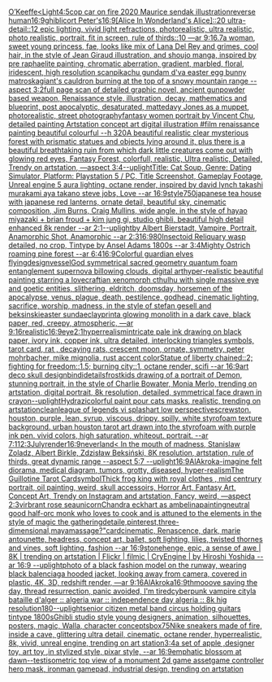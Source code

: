 [O’Keeffe](https://www.ebank.nz/aiartgenerator?category=O%E2%80%99Keeffe)[<Light](https://www.ebank.nz/aiartgenerator?category=%3CLight)[4:5](https://www.ebank.nz/aiartgenerator?category=4%3A5)[cop car on fire 2020 Maurice sendak illustration](https://www.ebank.nz/aiartgenerator?category=cop%20car%20on%20fire%202020%20Maurice%20sendak%20illustration)[reverse human](https://www.ebank.nz/aiartgenerator?category=reverse%20human)[16:9](https://www.ebank.nz/aiartgenerator?category=16%3A9)[ghibli](https://www.ebank.nz/aiartgenerator?category=ghibli)[cort Peter's](https://www.ebank.nz/aiartgenerator?category=cort%20Peter%27s)[16:9](https://www.ebank.nz/aiartgenerator?category=16%3A9)[[Alice In Wonderland's Alice]::20 ultra-detail::12 epic lighting, vivid light refractions, photorealistic, ultra realistic, photo realistic, portrait, fit in screen, rule of thirds::10 —ar 9:16](https://www.ebank.nz/aiartgenerator?category=%5BAlice%20In%20Wonderland%27s%20Alice%5D%3A%3A20%20ultra-detail%3A%3A12%20epic%20lighting%2C%20vivid%20light%20refractions%2C%20photorealistic%2C%20ultra%20realistic%2C%20photo%20realistic%2C%20portrait%2C%20fit%20in%20screen%2C%20rule%20of%20thirds%3A%3A10%20%E2%80%94ar%209%3A16)[.7](https://www.ebank.nz/aiartgenerator?category=.7)[a woman, sweet young princess, fae, looks like mix of Lana Del Rey and grimes, cool hair, in the style of Jean Giraud illustration, and shoujo manga, inspired by pre raphaelite painting, chromatic aberration, gradient, marbled, floral, iridescent, high resolution scan](https://www.ebank.nz/aiartgenerator?category=a%20woman%2C%20sweet%20young%20princess%2C%20fae%2C%20looks%20like%20mix%20of%20Lana%20Del%20Rey%20and%20grimes%2C%20cool%20hair%2C%20in%20the%20style%20of%20Jean%20Giraud%20illustration%2C%20and%20shoujo%20manga%2C%20inspired%20by%20pre%20raphaelite%20painting%2C%20chromatic%20aberration%2C%20gradient%2C%20marbled%2C%20floral%2C%20iridescent%2C%20high%20resolution%20scan)[pikachu gundam d'va easter egg bunny matroska](https://www.ebank.nz/aiartgenerator?category=pikachu%20gundam%20d%27va%20easter%20egg%20bunny%20matroska)[giant's cauldron burning at the top of a snowy mountain range --aspect 3:2](https://www.ebank.nz/aiartgenerator?category=giant%27s%20cauldron%20burning%20at%20the%20top%20of%20a%20snowy%20mountain%20range%20--aspect%203%3A2)[full page scan of detailed graphic novel, ancient gunpowder based weapon, Renaissance style, illustration, decay, mathematics and blueprint, post apocalyptic, desaturated, matte](https://www.ebank.nz/aiartgenerator?category=full%20page%20scan%20of%20detailed%20graphic%20novel%2C%20ancient%20gunpowder%20based%20weapon%2C%20Renaissance%20style%2C%20illustration%2C%20decay%2C%20mathematics%20and%20blueprint%2C%20post%20apocalyptic%2C%20desaturated%2C%20matte)[davy Jones as a muppet, photorealistic, street photography](https://www.ebank.nz/aiartgenerator?category=davy%20Jones%20as%20a%20muppet%2C%20photorealistic%2C%20street%20photography)[fantasy women portrait by Vincent Chu, detailed painting Artstation concept art digital illustration #film renaissance painting beautiful colourful --h 320](https://www.ebank.nz/aiartgenerator?category=fantasy%20women%20portrait%20by%20Vincent%20Chu%2C%20detailed%20painting%20Artstation%20concept%20art%20digital%20illustration%20%23film%20renaissance%20painting%20beautiful%20colourful%20--h%20320)[A beautiful realistic clear  mysterious forest with prismatic statues and objects lying around it, plus there is a beautiful breathtaking ruin from which dark little creatures come out with glowing red eyes, Fantasy Forest, colorfull, realistic, Ultra realistic, Detailed, Trendy on artstation, —aspect 3:4](https://www.ebank.nz/aiartgenerator?category=A%20beautiful%20realistic%20clear%20%20mysterious%20forest%20with%20prismatic%20statues%20and%20objects%20lying%20around%20it%2C%20plus%20there%20is%20a%20beautiful%20breathtaking%20ruin%20from%20which%20dark%20little%20creatures%20come%20out%20with%20glowing%20red%20eyes%2C%20Fantasy%20Forest%2C%20colorfull%2C%20realistic%2C%20Ultra%20realistic%2C%20Detailed%2C%20Trendy%20on%20artstation%2C%20%E2%80%94aspect%203%3A4)[--uplight](https://www.ebank.nz/aiartgenerator?category=--uplight)[Title: Cat Soup, Genre: Dating Simulator, Platform: Playstation 5 / PC, Title Screenshot, Gameplay Footage, Unreal engine 5 aura lighting, octane render, inspired by david lynch takashi murakami aya takano steve jobs, Love --ar 16:9](https://www.ebank.nz/aiartgenerator?category=Title%3A%20Cat%20Soup%2C%20Genre%3A%20Dating%20Simulator%2C%20Platform%3A%20Playstation%205%20/%20PC%2C%20Title%20Screenshot%2C%20Gameplay%20Footage%2C%20Unreal%20engine%205%20aura%20lighting%2C%20octane%20render%2C%20inspired%20by%20david%20lynch%20takashi%20murakami%20aya%20takano%20steve%20jobs%2C%20Love%20--ar%2016%3A9)[style](https://www.ebank.nz/aiartgenerator?category=style)[750](https://www.ebank.nz/aiartgenerator?category=750)[japanese tea house with japanese red lanterns, ornate detail, beautiful sky, cinematic composition, Jim Burns, Craig Mullins, wide angle, in the style of hayao miyazaki + brian froud + kim jung gi, studio ghibli, beautiful high detail enhanced 8k render --ar 2:1](https://www.ebank.nz/aiartgenerator?category=japanese%20tea%20house%20with%20japanese%20red%20lanterns%2C%20ornate%20detail%2C%20beautiful%20sky%2C%20cinematic%20composition%2C%20Jim%20Burns%2C%20Craig%20Mullins%2C%20wide%20angle%2C%20in%20the%20style%20of%20hayao%20miyazaki%20%2B%20brian%20froud%20%2B%20kim%20jung%20gi%2C%20studio%20ghibli%2C%20beautiful%20high%20detail%20enhanced%208k%20render%20--ar%202%3A1)[--uplight](https://www.ebank.nz/aiartgenerator?category=--uplight)[by Albert Bierstadt, Vampire, Portrait, Anamorphic Shot, Anamorphic --ar 2:3](https://www.ebank.nz/aiartgenerator?category=by%20Albert%20Bierstadt%2C%20Vampire%2C%20Portrait%2C%20Anamorphic%20Shot%2C%20Anamorphic%20--ar%202%3A3)[16:9](https://www.ebank.nz/aiartgenerator?category=16%3A9)[80](https://www.ebank.nz/aiartgenerator?category=80)[Insectoid Reliquary wasp detailed, no crop, Tintype by Ansel Adams 1800s --ar 3:4](https://www.ebank.nz/aiartgenerator?category=Insectoid%20Reliquary%20wasp%20detailed%2C%20no%20crop%2C%20Tintype%20by%20Ansel%20Adams%201800s%20--ar%203%3A4)[Mighty Ostrich roaming pine forest --ar 6:4](https://www.ebank.nz/aiartgenerator?category=Mighty%20Ostrich%20roaming%20pine%20forest%20--ar%206%3A4)[16:9](https://www.ebank.nz/aiartgenerator?category=16%3A9)[Colorful guardian elves flying](https://www.ebank.nz/aiartgenerator?category=Colorful%20guardian%20elves%20flying)[design](https://www.ebank.nz/aiartgenerator?category=design)[vessel](https://www.ebank.nz/aiartgenerator?category=vessel)[God symmetrical sacred geometry quantum foam entanglement supernova billowing clouds, digital art](https://www.ebank.nz/aiartgenerator?category=God%20symmetrical%20sacred%20geometry%20quantum%20foam%20entanglement%20supernova%20billowing%20clouds%2C%20digital%20art)[hyper-realistic beautiful painting starring a lovecraftian xenomorph cthulhu with single massive eye and goetic entities, slithering, eldritch, doomsday, horsemen of the apocalypse, venus, plague, death, pestilence, godhead, cinematic lighting, sacrifice, worship, madness, in the style of stefan gesell and beksinski](https://www.ebank.nz/aiartgenerator?category=hyper-realistic%20beautiful%20painting%20starring%20a%20lovecraftian%20xenomorph%20cthulhu%20with%20single%20massive%20eye%20and%20goetic%20entities%2C%20slithering%2C%20eldritch%2C%20doomsday%2C%20horsemen%20of%20the%20apocalypse%2C%20venus%2C%20plague%2C%20death%2C%20pestilence%2C%20godhead%2C%20cinematic%20lighting%2C%20sacrifice%2C%20worship%2C%20madness%2C%20in%20the%20style%20of%20stefan%20gesell%20and%20beksinski)[easter sundae](https://www.ebank.nz/aiartgenerator?category=easter%20sundae)[](https://www.ebank.nz/aiartgenerator?category=)[clay](https://www.ebank.nz/aiartgenerator?category=clay)[print](https://www.ebank.nz/aiartgenerator?category=print)[a glowing monolith in a dark cave, black paper, red, creepy, atmospheric, —ar 9:16](https://www.ebank.nz/aiartgenerator?category=a%20glowing%20monolith%20in%20a%20dark%20cave%2C%20black%20paper%2C%20red%2C%20creepy%2C%20atmospheric%2C%20%E2%80%94ar%209%3A16)[realistic](https://www.ebank.nz/aiartgenerator?category=realistic)[16:9](https://www.ebank.nz/aiartgenerator?category=16%3A9)[eye](https://www.ebank.nz/aiartgenerator?category=eye)[2:1](https://www.ebank.nz/aiartgenerator?category=2%3A1)[hyperrealism](https://www.ebank.nz/aiartgenerator?category=hyperrealism)[intricate pale ink drawing on black paper, ivory ink, copper ink, ultra detailed, interlocking triangles symbols, tarot card, rat , decaying rats, crescent moon, ornate, symmetry, peter mohrbacher, mike mignolia, rust accent color](https://www.ebank.nz/aiartgenerator?category=intricate%20pale%20ink%20drawing%20on%20black%20paper%2C%20ivory%20ink%2C%20copper%20ink%2C%20ultra%20detailed%2C%20interlocking%20triangles%20symbols%2C%20tarot%20card%2C%20rat%20%2C%20decaying%20rats%2C%20crescent%20moon%2C%20ornate%2C%20symmetry%2C%20peter%20mohrbacher%2C%20mike%20mignolia%2C%20rust%20accent%20color)[Statue of liberty chained::2; fighting for freedom::1.5; burning city::1, octane render, scifi --ar 16:9](https://www.ebank.nz/aiartgenerator?category=Statue%20of%20liberty%20chained%3A%3A2%3B%20fighting%20for%20freedom%3A%3A1.5%3B%20burning%20city%3A%3A1%2C%20octane%20render%2C%20scifi%20--ar%2016%3A9)[art deco skull design](https://www.ebank.nz/aiartgenerator?category=art%20deco%20skull%20design)[bindi](https://www.ebank.nz/aiartgenerator?category=bindi)[details](https://www.ebank.nz/aiartgenerator?category=details)[frost](https://www.ebank.nz/aiartgenerator?category=frost)[kids drawing of a portrait of Demon, stunning portrait, in the style of Charlie Bowater, Monia Merlo, trending on artstation, digital portrait, 8k resolution, detailed, symmetrical face drawn in crayon](https://www.ebank.nz/aiartgenerator?category=kids%20drawing%20of%20a%20portrait%20of%20Demon%2C%20stunning%20portrait%2C%20in%20the%20style%20of%20Charlie%20Bowater%2C%20Monia%20Merlo%2C%20trending%20on%20artstation%2C%20digital%20portrait%2C%208k%20resolution%2C%20detailed%2C%20symmetrical%20face%20drawn%20in%20crayon)[--uplight](https://www.ebank.nz/aiartgenerator?category=--uplight)[Hydrazi](https://www.ebank.nz/aiartgenerator?category=Hydrazi)[colorful paint pour cats masks, realistic, trending on artstation](https://www.ebank.nz/aiartgenerator?category=colorful%20paint%20pour%20cats%20masks%2C%20realistic%2C%20trending%20on%20artstation)[clean](https://www.ebank.nz/aiartgenerator?category=clean)[league of legends vi splashart low perspective](https://www.ebank.nz/aiartgenerator?category=league%20of%20legends%20vi%20splashart%20low%20perspective)[screwston. houston, purple, lean, syrup, viscous, drippy, spilly. white styrofoam texture background. urban houston tarot art drawn into the styrofoam with purple ink pen. vivid colors, high saturation, whiteout. portrait. --ar 7:11](https://www.ebank.nz/aiartgenerator?category=screwston.%20houston%2C%20purple%2C%20lean%2C%20syrup%2C%20viscous%2C%20drippy%2C%20spilly.%20white%20styrofoam%20texture%20background.%20urban%20houston%20tarot%20art%20drawn%20into%20the%20styrofoam%20with%20purple%20ink%20pen.%20vivid%20colors%2C%20high%20saturation%2C%20whiteout.%20portrait.%20--ar%207%3A11)[2:3](https://www.ebank.nz/aiartgenerator?category=2%3A3)[July](https://www.ebank.nz/aiartgenerator?category=July)[render](https://www.ebank.nz/aiartgenerator?category=render)[16:9](https://www.ebank.nz/aiartgenerator?category=16%3A9)[neverland](https://www.ebank.nz/aiartgenerator?category=neverland)[< In the mouth of madness, Stanislaw Zoladz, Albert Birkle, Zdzisław Beksiński, 8K resolution, artstation, rule of thirds, great dynamic range --aspect 5:7 --uplight](https://www.ebank.nz/aiartgenerator?category=%3C%20In%20the%20mouth%20of%20madness%2C%20Stanislaw%20Zoladz%2C%20Albert%20Birkle%2C%20Zdzis%C5%82aw%20Beksi%C5%84ski%2C%208K%20resolution%2C%20artstation%2C%20rule%20of%20thirds%2C%20great%20dynamic%20range%20--aspect%205%3A7%20--uplight)[16:9](https://www.ebank.nz/aiartgenerator?category=16%3A9)[AlAkroka](https://www.ebank.nz/aiartgenerator?category=AlAkroka)[-](https://www.ebank.nz/aiartgenerator?category=-)[imagine felt diorama, medical diagram, tumors, grotty, diseased, hyper-realism](https://www.ebank.nz/aiartgenerator?category=imagine%20felt%20diorama%2C%20medical%20diagram%2C%20tumors%2C%20grotty%2C%20diseased%2C%20hyper-realism)[The Guillotine Tarot Card](https://www.ebank.nz/aiartgenerator?category=The%20Guillotine%20Tarot%20Card)[symbol](https://www.ebank.nz/aiartgenerator?category=symbol)[Thick  frog king with royal clothes , mid centrury portrait, oil painting, weird, skull accessoirs, Horror Art, Fantasy Art, Concept Art, Trendy on Instagram and artstation, Fancy, weird, —aspect 2:3](https://www.ebank.nz/aiartgenerator?category=Thick%20%20frog%20king%20with%20royal%20clothes%20%2C%20mid%20centrury%20portrait%2C%20oil%20painting%2C%20weird%2C%20skull%20accessoirs%2C%20Horror%20Art%2C%20Fantasy%20Art%2C%20Concept%20Art%2C%20Trendy%20on%20Instagram%20and%20artstation%2C%20Fancy%2C%20weird%2C%20%E2%80%94aspect%202%3A3)[virbrant rose sea](https://www.ebank.nz/aiartgenerator?category=virbrant%20rose%20sea)[unicorn](https://www.ebank.nz/aiartgenerator?category=unicorn)[Chandra eckhart as ambelina](https://www.ebank.nz/aiartgenerator?category=Chandra%20eckhart%20as%20ambelina)[painting](https://www.ebank.nz/aiartgenerator?category=painting)[neutral good half-orc monk who loves to cook and is attuned to the elements in the style of magic the gathering](https://www.ebank.nz/aiartgenerator?category=neutral%20good%20half-orc%20monk%20who%20loves%20to%20cook%20and%20is%20attuned%20to%20the%20elements%20in%20the%20style%20of%20magic%20the%20gathering)[detaile,pinterest,three-dimensional,maya](https://www.ebank.nz/aiartgenerator?category=detaile%2Cpinterest%2Cthree-dimensional%2Cmaya)[massage?"](https://www.ebank.nz/aiartgenerator?category=massage%3F%22)[card](https://www.ebank.nz/aiartgenerator?category=card)[cinematic, Renascence, dark, marie antounette, headress, concept art, ballet, soft lighting, lilies, twisted thornes and vines, soft lighting, fashion --ar 16:9](https://www.ebank.nz/aiartgenerator?category=cinematic%2C%20Renascence%2C%20dark%2C%20marie%20antounette%2C%20headress%2C%20concept%20art%2C%20ballet%2C%20soft%20lighting%2C%20lilies%2C%20twisted%20thornes%20and%20vines%2C%20soft%20lighting%2C%20fashion%20--ar%2016%3A9)[stonehenge, epic, a sense of awe | 8K | trending on artstation | Flickr | filmic | CryEngine | by Hiroshi Yoshida --ar 16:9 --uplight](https://www.ebank.nz/aiartgenerator?category=stonehenge%2C%20epic%2C%20a%20sense%20of%20awe%20%7C%208K%20%7C%20trending%20on%20artstation%20%7C%20Flickr%20%7C%20filmic%20%7C%20CryEngine%20%7C%20by%20Hiroshi%20Yoshida%20--ar%2016%3A9%20--uplight)[photo of a black fashion model on the runway, wearing black balenciaga hooded jacket, looking away from camera, covered in plastic, 4K, 3D, redshift render, —ar 9:16](https://www.ebank.nz/aiartgenerator?category=photo%20of%20a%20black%20fashion%20model%20on%20the%20runway%2C%20wearing%20black%20balenciaga%20hooded%20jacket%2C%20looking%20away%20from%20camera%2C%20covered%20in%20plastic%2C%204K%2C%203D%2C%20redshift%20render%2C%20%E2%80%94ar%209%3A16)[AlAkroka](https://www.ebank.nz/aiartgenerator?category=AlAkroka)[16:9](https://www.ebank.nz/aiartgenerator?category=16%3A9)[thmooove saving the day, thread resurrection,  panic avoided, I'm tired](https://www.ebank.nz/aiartgenerator?category=thmooove%20saving%20the%20day%2C%20thread%20resurrection%2C%20%20panic%20avoided%2C%20I%27m%20tired)[cyberpunk vampire city](https://www.ebank.nz/aiartgenerator?category=cyberpunk%20vampire%20city)[la bataille d'alger :: algeria war :: independence day algeria :: 8k hig resolution](https://www.ebank.nz/aiartgenerator?category=la%20bataille%20d%27alger%20%3A%3A%20algeria%20war%20%3A%3A%20independence%20day%20algeria%20%3A%3A%208k%20hig%20resolution)[180](https://www.ebank.nz/aiartgenerator?category=180)[--uplight](https://www.ebank.nz/aiartgenerator?category=--uplight)[senior citizen metal band circus holding guitars tintype 1800s](https://www.ebank.nz/aiartgenerator?category=senior%20citizen%20metal%20band%20circus%20holding%20guitars%20tintype%201800s)[Ghibli studio style young designers, animation, silhouettes, posters, magic, Walla, character concepts](https://www.ebank.nz/aiartgenerator?category=Ghibli%20studio%20style%20young%20designers%2C%20animation%2C%20silhouettes%2C%20posters%2C%20magic%2C%20Walla%2C%20character%20concepts)[box](https://www.ebank.nz/aiartgenerator?category=box)[75](https://www.ebank.nz/aiartgenerator?category=75)[Nike sneakers made of fire, inside a cave, glittering ultra detail, cinematic, octane render, hyperrealistic, 8k, vivid, unreal engine, trending on art station](https://www.ebank.nz/aiartgenerator?category=Nike%20sneakers%20made%20of%20fire%2C%20inside%20a%20cave%2C%20glittering%20ultra%20detail%2C%20cinematic%2C%20octane%20render%2C%20hyperrealistic%2C%208k%2C%20vivid%2C%20unreal%20engine%2C%20trending%20on%20art%20station)[3:4](https://www.ebank.nz/aiartgenerator?category=3%3A4)[a set of apple ,designer toy, art toy ,in stylized style, pixar style, --ar 16:9](https://www.ebank.nz/aiartgenerator?category=a%20set%20of%20apple%20%2Cdesigner%20toy%2C%20art%20toy%20%2Cin%20stylized%20style%2C%20pixar%20style%2C%20--ar%2016%3A9)[emphatic blossom at dawn](https://www.ebank.nz/aiartgenerator?category=emphatic%20blossom%20at%20dawn)[--test](https://www.ebank.nz/aiartgenerator?category=--test)[isometric top view of a monument 2d game asset](https://www.ebank.nz/aiartgenerator?category=isometric%20top%20view%20of%20a%20monument%202d%20game%20asset)[game controller hero mask, ironman gamepad, industrial design, trending on artstation](https://www.ebank.nz/aiartgenerator?category=game%20controller%20hero%20mask%2C%20ironman%20gamepad%2C%20industrial%20design%2C%20trending%20on%20artstation)